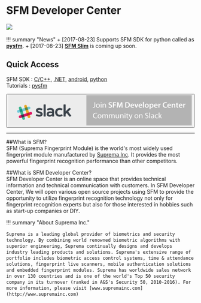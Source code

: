 <!--# Material <small>for MkDocs</small>

## Beautiful project documentation

Material is a theme for [MkDocs][1], an excellent static site generator geared
towards project documentation. It is built using Google's [Material Design][2]
guidelines.

[![Material for MkDocs](images/material.png)](images/material.png)

  [1]: http://www.mkdocs.org
  [2]: https://material.io/guidelines/material-design/

## Quick start

Install the latest version of Material with `pip`:

``` sh
pip install mkdocs-material
```

Append the following line to your project's `mkdocs.yml`:

``` yaml
theme:
  name: 'material'
```

## What to expect

* Responsive design and fluid layout for all kinds of screens and devices,
  designed to serve your project documentation in a user-friendly way with
  optimal readability.

* Easily customizable primary and accent color, fonts, favicon and logo;
  straight forward localization through theme extension; integrated with Google
  Analytics, Disqus and GitHub.

* Well-designed search interface accessible through hotkeys (<kbd>F</kbd> or
  <kbd>S</kbd>), intelligent grouping of search results, search term
  highlighting and lazy loading.

For detailed instructions see the [getting started guide][3].

  [3]: getting-started.md-->

# SFM Developer Center 

![](https://travis-ci.org/supremainc/sfmdev.svg?branch=master)

!!! summary "News"
    + [2017-08-23] Supports SFM SDK for python called as [**pysfm**](sdk/python).
    + [2017-08-23] [**SFM Slim**](products/SFMSlim) is coming up soon. 

## Quick Access 

SFM SDK : [C/C++](sdk/c_cpp), [.NET](sdk/NET), [android](sdk/android), [python](sdk/python)  
Tutorials : [pysfm](tutorials/pysfm/tutorial)


<button class="slack-join-btn" onClick="window.open('https://publicslack.com/slacks/https-sfmdev-slack-com/invites/new');"><img class="slack-join-btn-img" src="images/join_slack.png"></button>

---

##What is SFM?  
SFM (Suprema Fingerprint Module) is the world's most widely used fingerprint module manufactured by [Suprema Inc](http://www.supremain.com). It provides the most powerful fingerprint recognition performance than other competitors. 

##What is SFM Developer Center?  
SFM Developer Center is an online space that provides technical information and technical communication with customers. In SFM Developer Center, We will open various open source projects using SFM to provide the opportunity to utilize fingerprint recognition technology not only for fingerprint recognition experts but also for those interested in hobbies such as start-up companies or DIY. 

!!! summary "About Suprema Inc."  
    
    Suprema is a leading global provider of biometrics and security technology. By combining world renowned biometric algorithms with superior engineering, Suprema continually designs and develops industry leading products and solutions. Suprema's extensive range of portfolio includes biometric access control systems, time & attendance solutions, fingerprint live scanners, mobile authentication solutions and embedded fingerprint modules. Suprema has worldwide sales network in over 130 countries and is one of the world's Top 50 security company in its turnover (ranked in A&S's Security 50, 2010-2016). For more information, please visit [www.supremainc.com](http://www.supremainc.com)

<script type="text/javascript" src="//static.mailerlite.com/data/webforms/421957/q7h4f5.js?v1"></script>

